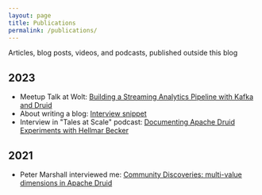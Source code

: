 ```yaml
---
layout: page
title: Publications
permalink: /publications/
---
```


Articles, blog posts, videos, and podcasts, published outside this blog

## 2023

- Meetup Talk at Wolt: [Building a Streaming Analytics Pipeline with Kafka and Druid](https://www.youtube.com/watch?v=ZPhccig03Mg)
- About writing a blog: [Interview snippet](https://www.youtube.com/shorts/bXtuz7bITng)
- Interview in "Tales at Scale" podcast: [Documenting Apache Druid Experiments with Hellmar Becker](https://open.spotify.com/episode/1LhJzMGmX2rWKaAboOhnSx?si=0317dce3ac634bcf&nd=1)

## 2021

- Peter Marshall interviewed me: [Community Discoveries: multi-value dimensions in Apache Druid](https://imply.io/blog/community-discoveries-multi-value-dimensions-in-apache-druid/) 
